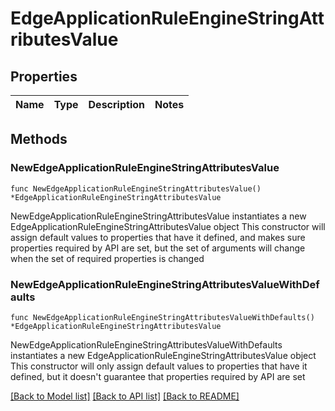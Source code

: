 # EdgeApplicationRuleEngineStringAttributesValue

## Properties

Name | Type | Description | Notes
------------ | ------------- | ------------- | -------------

## Methods

### NewEdgeApplicationRuleEngineStringAttributesValue

`func NewEdgeApplicationRuleEngineStringAttributesValue() *EdgeApplicationRuleEngineStringAttributesValue`

NewEdgeApplicationRuleEngineStringAttributesValue instantiates a new EdgeApplicationRuleEngineStringAttributesValue object
This constructor will assign default values to properties that have it defined,
and makes sure properties required by API are set, but the set of arguments
will change when the set of required properties is changed

### NewEdgeApplicationRuleEngineStringAttributesValueWithDefaults

`func NewEdgeApplicationRuleEngineStringAttributesValueWithDefaults() *EdgeApplicationRuleEngineStringAttributesValue`

NewEdgeApplicationRuleEngineStringAttributesValueWithDefaults instantiates a new EdgeApplicationRuleEngineStringAttributesValue object
This constructor will only assign default values to properties that have it defined,
but it doesn't guarantee that properties required by API are set


[[Back to Model list]](../README.md#documentation-for-models) [[Back to API list]](../README.md#documentation-for-api-endpoints) [[Back to README]](../README.md)


